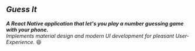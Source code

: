 ## *__Guess It__*
*__A React Native application that let's you play a number guessing game with your phone.<br>__*
*Implements material design and modern UI development for pleasant User-Experience.* :smile: <br>
